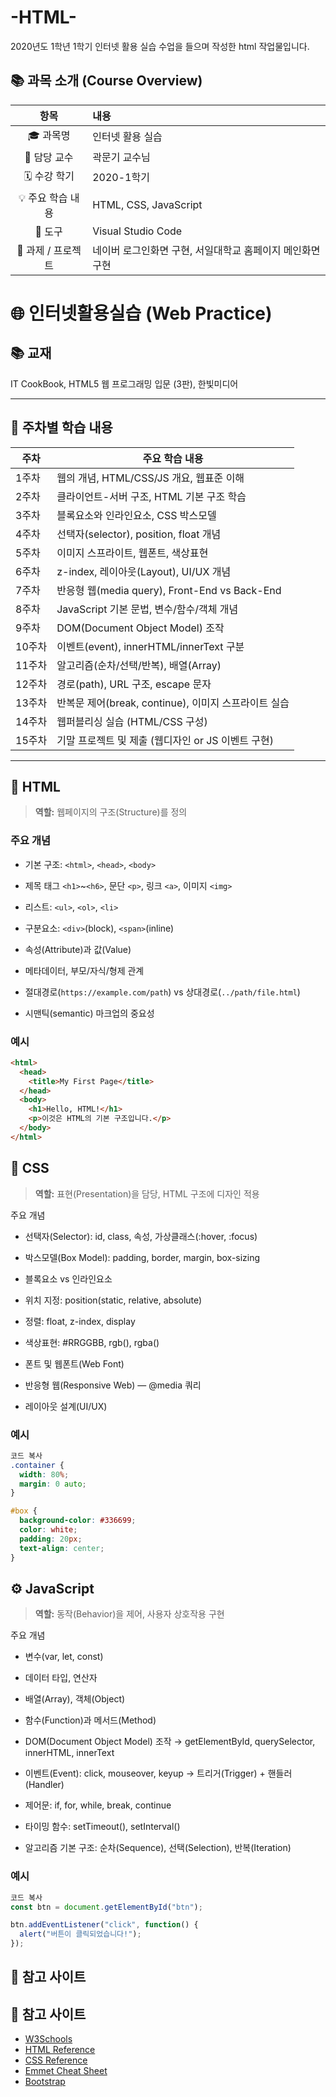 # -HTML-

2020년도 1학년 1학기 인터넷 활용 실습 수업을 들으며 작성한 html 작업물입니다.

## 📚 과목 소개 (Course Overview)

| 항목 | 내용 |
|:----:|:-----|
| 🎓 과목명 | 인터넷 활용 실습 |
| 🏫 담당 교수 | 곽문기 교수님 |
| 🗓️ 수강 학기 | 2020-1학기 |
| 💡 주요 학습 내용 | HTML, CSS, JavaScript |
| 🧰 도구 | Visual Studio Code |
| 🧩 과제 / 프로젝트 | 네이버 로그인화면 구현, 서일대학교 홈페이지 메인화면 구현 |

# 🌐 인터넷활용실습 (Web Practice)

## 📚 교재
IT CookBook, HTML5 웹 프로그래밍 입문 (3판), 한빛미디어

---

## 📅 주차별 학습 내용

| 주차 | 주요 학습 내용 |
|------|----------------|
| 1주차 | 웹의 개념, HTML/CSS/JS 개요, 웹표준 이해 |
| 2주차 | 클라이언트-서버 구조, HTML 기본 구조 학습 |
| 3주차 | 블록요소와 인라인요소, CSS 박스모델 |
| 4주차 | 선택자(selector), position, float 개념 |
| 5주차 | 이미지 스프라이트, 웹폰트, 색상표현 |
| 6주차 | z-index, 레이아웃(Layout), UI/UX 개념 |
| 7주차 | 반응형 웹(media query), Front-End vs Back-End |
| 8주차 | JavaScript 기본 문법, 변수/함수/객체 개념 |
| 9주차 | DOM(Document Object Model) 조작 |
| 10주차 | 이벤트(event), innerHTML/innerText 구분 |
| 11주차 | 알고리즘(순차/선택/반복), 배열(Array) |
| 12주차 | 경로(path), URL 구조, escape 문자 |
| 13주차 | 반복문 제어(break, continue), 이미지 스프라이트 실습 |
| 14주차 | 웹퍼블리싱 실습 (HTML/CSS 구성) |
| 15주차 | 기말 프로젝트 및 제출 (웹디자인 or JS 이벤트 구현) |

---

## 🧱 HTML

> **역할:** 웹페이지의 구조(Structure)를 정의

### 주요 개념
- 기본 구조: `<html>`, `<head>`, `<body>`
  
- 제목 태그 `<h1>`~`<h6>`, 문단 `<p>`, 링크 `<a>`, 이미지 `<img>`
  
- 리스트: `<ul>`, `<ol>`, `<li>`
  
- 구분요소: `<div>`(block), `<span>`(inline)
  
- 속성(Attribute)과 값(Value)
  
- 메타데이터, 부모/자식/형제 관계
  
- 절대경로(`https://example.com/path`) vs 상대경로(`../path/file.html`)
  
- 시맨틱(semantic) 마크업의 중요성

### 예시
```html
<html>
  <head>
    <title>My First Page</title>
  </head>
  <body>
    <h1>Hello, HTML!</h1>
    <p>이것은 HTML의 기본 구조입니다.</p>
  </body>
</html>
```


## 🎨 CSS
> **역할:** 표현(Presentation)을 담당, HTML 구조에 디자인 적용

주요 개념
- 선택자(Selector): id, class, 속성, 가상클래스(:hover, :focus)
  
- 박스모델(Box Model): padding, border, margin, box-sizing
  
- 블록요소 vs 인라인요소
  
- 위치 지정: position(static, relative, absolute)
  
- 정렬: float, z-index, display
  
- 색상표현: #RRGGBB, rgb(), rgba()

- 폰트 및 웹폰트(Web Font)
  
- 반응형 웹(Responsive Web) — @media 쿼리
  
- 레이아웃 설계(UI/UX)

### 예시
```css
코드 복사
.container {
  width: 80%;
  margin: 0 auto;
}

#box {
  background-color: #336699;
  color: white;
  padding: 20px;
  text-align: center;
}
```

## ⚙️ JavaScript
> **역할:** 동작(Behavior)을 제어, 사용자 상호작용 구현

주요 개념
- 변수(var, let, const)

- 데이터 타입, 연산자

- 배열(Array), 객체(Object)

- 함수(Function)과 메서드(Method)

- DOM(Document Object Model) 조작
→ getElementById, querySelector, innerHTML, innerText

- 이벤트(Event): click, mouseover, keyup
→ 트리거(Trigger) + 핸들러(Handler)

- 제어문: if, for, while, break, continue

- 타이밍 함수: setTimeout(), setInterval()

- 알고리즘 기본 구조: 순차(Sequence), 선택(Selection), 반복(Iteration)

### 예시
```javascript
코드 복사
const btn = document.getElementById("btn");

btn.addEventListener("click", function() {
  alert("버튼이 클릭되었습니다!");
});
```
## 🧾 참고 사이트

## 🧾 참고 사이트

- [W3Schools](https://www.w3schools.com)
- [HTML Reference](https://htmlreference.io)
- [CSS Reference](https://cssreference.io)
- [Emmet Cheat Sheet](https://docs.emmet.io/cheat-sheet/)
- [Bootstrap](https://getbootstrap.com)

